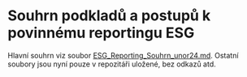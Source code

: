 # Souhrn podkladů a postupů k povinnému reportingu ESG
Hlavní souhrn viz soubor [ESG_Reporting_Souhrn_unor24.md](ESG_Reporting_Souhrn_unor24.md).
Ostatní soubory jsou nyní pouze v repozitáři uložené, bez odkazů atd.
